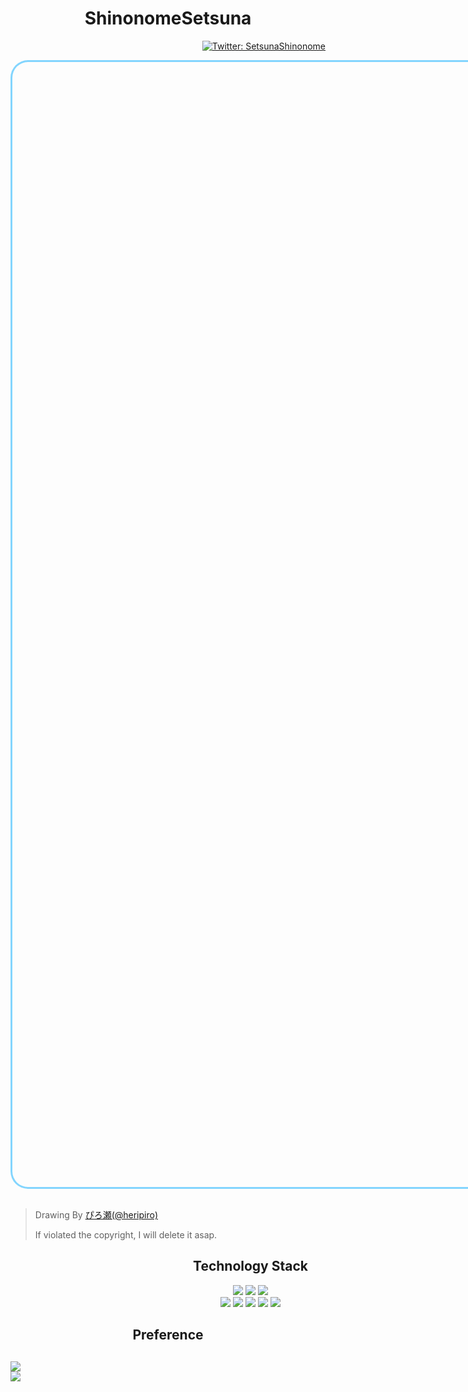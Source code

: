 <h1 style="text-align:center;">ShinonomeSetsuna</h1>

<div style="text-align: right">
    <a href="https://twitter.com/SetunaShinonome" target="_blank"><img alt="Twitter: SetsunaShinonome" src="https://img.shields.io/twitter/follow/SetunaShinonome.svg?style=social"/></a>
</div>

<a herf="https://www.pixiv.net/artworks/100717603"><div style="background-image:url(./src/100717603_p0.jpg);width:80vw;height:45vh;background-size:cover;border:solid #6cfc;border-radius:2em"></div></a>
<br/>

> Drawing By [ぴろ瀬(@heripiro)](https://twitter.com/heripiro)
> 
> If violated the copyright, I will delete it asap.

<div style="width:80vw">
    <h2 style="text-align:center;">Technology Stack</h2>
    <div style="text-align:center" id="icon1">
        <img src="https://img.shields.io/badge/-JavaScript-white?style=flat-square&logo=javascript"/>
        <img src="https://img.shields.io/badge/-Nodejs-white?style=flat-square&logo=Node.js"/>
        <img src="https://img.shields.io/badge/-TypeScript-white?style=flat-square&logo=typescript"/>
    </div>
    <div style="text-align:center" id="icon2">
        <img src="https://img.shields.io/badge/-Python-white?style=flat-square&logo=python"/>
        <img src="https://img.shields.io/badge/-CPP-white?style=flat-square&logo=cplusplus"/>
        <img src="https://img.shields.io/badge/-CSharp-white?style=flat-square&logo=csharp"/>
        <img src="https://img.shields.io/badge/-Git-white?style=flat-square&logo=git"/>
        <img src="https://img.shields.io/badge/-GitHub-white?style=flat-square&logo=github"/>
    </div>
</div>
<div>
    <h2 style="text-align:center;">Preference<h2>
</div>
<div>
    <img src="https://github-readme-stats.vercel.app/api?username=ShinonomeSetsuna"/>
</div>
<div>
    <img src="https://github-readme-stats.vercel.app/api/top-langs/?username=ShinonomeSetsuna&layout=compact"/>
</div>
